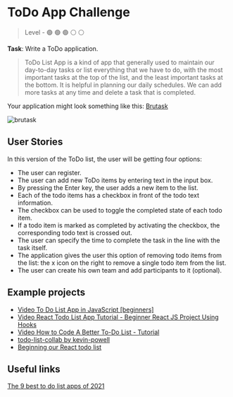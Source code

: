 # ToDo App Challenge

> Level -  :green_circle: :green_circle: :green_circle: :white_circle: :white_circle:

**Task**: Write a ToDo application.

> ToDo List App is a kind of app that generally used to maintain our day-to-day tasks or list everything that we have to do, with the most important tasks at the top of the list, and the least important tasks at the bottom. It is helpful in planning our daily schedules. We can add more tasks at any time and delete a task that is completed. 

Your application might look something like this: [Brutask](https://app.brutask.com/3VvTJktsB1XSloI325wo)

![brutask](https://github.com/startupemulator/challenges/blob/main/ToDo%20App%20Challenge/brutask.png)

## User Stories

In this version of the ToDo list, the user will be getting four options:

- The user can register.
- The user can add new ToDo items by entering text in the input box.
- By pressing the Enter key, the user adds a new item to the list.
- Each of the todo items has a checkbox in front of the todo text information.
- The checkbox can be used to toggle the completed state of each todo item. 
- If a todo item is marked as completed by activating the checkbox, the corresponding todo text is crossed out.
- The user can specify the time to complete the task in the line with the task itself.
- The application gives the user this option of removing todo items from the list: the x icon on the right to remove a single todo item from the list.
- The user can create his own team and add participants to it (optional).

## Example projects

- [Video To Do List App in JavaScript [beginners]](https://youtu.be/b8sUhU_eq3g)
- [Video React Todo List App Tutorial - Beginner React JS Project Using Hooks](https://youtu.be/E1E08i2UJGI)
- [Video How to Code A Better To-Do List - Tutorial](https://youtu.be/W7FaYfuwu70)
- [todo-list-collab by kevin-powell](https://github.com/kevin-powell/todo-list-collab/tree/master/javascript-finished)
- [Beginning our React todo list](https://developer.mozilla.org/en-US/docs/Learn/Tools_and_testing/Client-side_JavaScript_frameworks/React_todo_list_beginning)

## Useful links

[The 9 best to do list apps of 2021](https://zapier.com/blog/best-todo-list-apps/)
